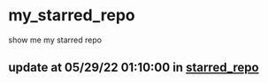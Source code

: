 # my_starred_repo
show me my starred repo

update at 05/29/22 01:10:00 in [starred_repo](./index.html)
---

